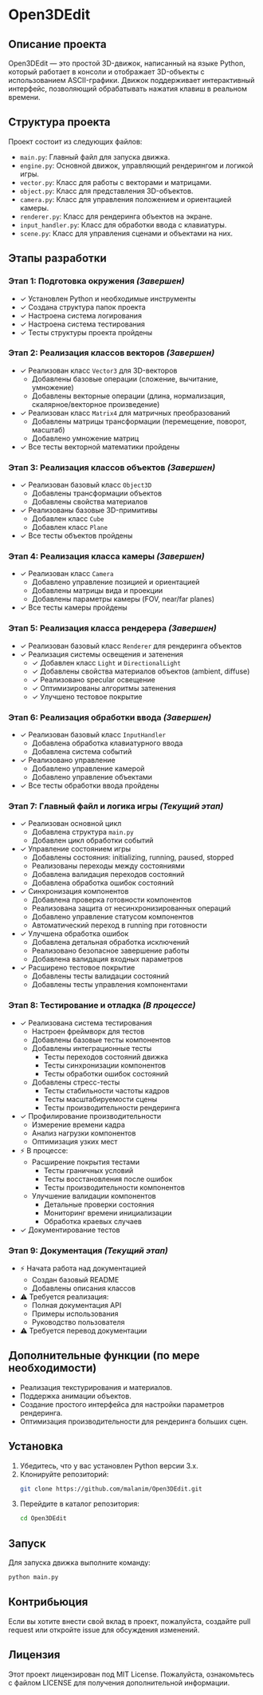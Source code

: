 # Open3DEdit

## Описание проекта
Open3DEdit — это простой 3D-движок, написанный на языке Python, который работает в консоли и отображает 3D-объекты с использованием ASCII-графики. Движок поддерживает интерактивный интерфейс, позволяющий обрабатывать нажатия клавиш в реальном времени.

## Структура проекта
Проект состоит из следующих файлов:
- `main.py`: Главный файл для запуска движка.
- `engine.py`: Основной движок, управляющий рендерингом и логикой игры.
- `vector.py`: Класс для работы с векторами и матрицами.
- `object.py`: Класс для представления 3D-объектов.
- `camera.py`: Класс для управления положением и ориентацией камеры.
- `renderer.py`: Класс для рендеринга объектов на экране.
- `input_handler.py`: Класс для обработки ввода с клавиатуры.
- `scene.py`: Класс для управления сценами и объектами на них.

## Этапы разработки

### Этап 1: Подготовка окружения *(Завершен)*
- ✓ Установлен Python и необходимые инструменты
- ✓ Создана структура папок проекта
- ✓ Настроена система логирования
- ✓ Настроена система тестирования
- ✓ Тесты структуры проекта пройдены

### Этап 2: Реализация классов векторов *(Завершен)*
- ✓ Реализован класс `Vector3` для 3D-векторов
  - Добавлены базовые операции (сложение, вычитание, умножение)
  - Добавлены векторные операции (длина, нормализация, скалярное/векторное произведение)
- ✓ Реализован класс `Matrix4` для матричных преобразований
  - Добавлены матрицы трансформации (перемещение, поворот, масштаб)
  - Добавлено умножение матриц
- ✓ Все тесты векторной математики пройдены

### Этап 3: Реализация классов объектов *(Завершен)*
- ✓ Реализован базовый класс `Object3D`
  - Добавлены трансформации объектов
  - Добавлены свойства материалов
- ✓ Реализованы базовые 3D-примитивы
  - Добавлен класс `Cube`
  - Добавлен класс `Plane`
- ✓ Все тесты объектов пройдены

### Этап 4: Реализация класса камеры *(Завершен)*
- ✓ Реализован класс `Camera`
  - Добавлено управление позицией и ориентацией
  - Добавлены матрицы вида и проекции
  - Добавлены параметры камеры (FOV, near/far planes)
- ✓ Все тесты камеры пройдены

### Этап 5: Реализация класса рендерера *(Завершен)*
- ✓ Реализован базовый класс `Renderer` для рендеринга объектов
- ✓ Реализация системы освещения и затенения
  - ✓ Добавлен класс `Light` и `DirectionalLight`
  - ✓ Добавлены свойства материалов объектов (ambient, diffuse)
  - ✓ Реализовано specular освещение
  - ✓ Оптимизированы алгоритмы затенения
  - ✓ Улучшено тестовое покрытие

### Этап 6: Реализация обработки ввода *(Завершен)*
- ✓ Реализован базовый класс `InputHandler`
  - Добавлена обработка клавиатурного ввода
  - Добавлена система событий
- ✓ Реализовано управление
  - Добавлено управление камерой
  - Добавлено управление объектами
- ✓ Все тесты обработки ввода пройдены

### Этап 7: Главный файл и логика игры *(Текущий этап)*
- ✓ Реализован основной цикл
  - Добавлена структура `main.py`
  - Добавлен цикл обработки событий
- ✓ Управление состоянием игры
  - Добавлены состояния: initializing, running, paused, stopped
  - Реализованы переходы между состояниями
  - Добавлена валидация переходов состояний
  - Добавлена обработка ошибок состояний
- ✓ Синхронизация компонентов
  - Добавлена проверка готовности компонентов
  - Реализована защита от несинхронизированных операций
  - Добавлено управление статусом компонентов
  - Автоматический переход в running при готовности
- ✓ Улучшена обработка ошибок
  - Добавлена детальная обработка исключений
  - Реализовано безопасное завершение работы
  - Добавлена валидация входных параметров
- ✓ Расширено тестовое покрытие
  - Добавлены тесты валидации состояний
  - Добавлены тесты управления компонентами

### Этап 8: Тестирование и отладка *(В процессе)*
- ✓ Реализована система тестирования
  - Настроен фреймворк для тестов
  - Добавлены базовые тесты компонентов
  - Добавлены интеграционные тесты
    - Тесты переходов состояний движка
    - Тесты синхронизации компонентов
    - Тесты обработки ошибок состояний
  - Добавлены стресс-тесты
    - Тесты стабильности частоты кадров
    - Тесты масштабируемости сцены
    - Тесты производительности рендеринга
- ✓ Профилирование производительности
  - Измерение времени кадра
  - Анализ нагрузки компонентов
  - Оптимизация узких мест
- ⚡ В процессе:
  - Расширение покрытия тестами
    - Тесты граничных условий
    - Тесты восстановления после ошибок
    - Тесты производительности компонентов
  - Улучшение валидации компонентов
    - Детальные проверки состояния
    - Мониторинг времени инициализации
    - Обработка краевых случаев
- ✓ Документирование тестов

### Этап 9: Документация *(Текущий этап)*
- ⚡ Начата работа над документацией
  - Создан базовый README
  - Добавлены описания классов
- ⚠️ Требуется реализация:
  - Полная документация API
  - Примеры использования
  - Руководство пользователя
- ⚠️ Требуется перевод документации

## Дополнительные функции (по мере необходимости)
- Реализация текстурирования и материалов.
- Поддержка анимации объектов.
- Создание простого интерфейса для настройки параметров рендеринга.
- Оптимизация производительности для рендеринга больших сцен.

## Установка
1. Убедитесь, что у вас установлен Python версии 3.x.
2. Клонируйте репозиторий:
   ```bash
   git clone https://github.com/malanim/Open3DEdit.git
   ```
3. Перейдите в каталог репозитория:
   ```bash
   cd Open3DEdit
   ```

## Запуск
Для запуска движка выполните команду:
   ```bash
   python main.py
   ```

## Контрибьюция
Если вы хотите внести свой вклад в проект, пожалуйста, создайте pull request или откройте issue для обсуждения изменений.

## Лицензия
Этот проект лицензирован под MIT License. Пожалуйста, ознакомьтесь с файлом LICENSE для получения дополнительной информации.
